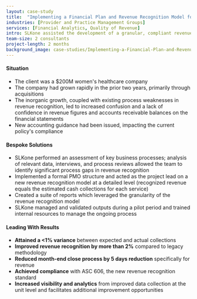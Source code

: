 ```yaml
---
layout: case-study
title:  "Implementing a Financial Plan and Revenue Recognition Model for a $200M Women's Healthcare Company"
industries: [Provider and Practice Management Groups]
services: [Financial Analytics, Quality of Revenue]
intro: SLKone assisted the development of a granular, compliant revenue recognition model that resolved material issues in the accounting function, while simultaneously unlocking business intelligence reporting opportunities
team-size: 2 consultants
project-length: 2 months
background_image: case-studies/Implementing-a-Financial-Plan-and-Revenue-Recognition-Model-for-a-200M-Womens-Healthcare.jpg
---
```


#### Situation
- The client was a $200M women's healthcare company
- The company had grown rapidly in the prior two years, primarily through acquisitions
- The inorganic growth, coupled with existing process weaknesses in revenue recognition, led to increased confusion and a lack of confidence in revenue figures and accounts receivable balances on the financial statements
- New accounting guidance had been issued, impacting the current policy's compliance


#### Bespoke Solutions
- SLKone performed an assessment of key business processes; analysis of relevant data, interviews, and process reviews allowed the team to identify significant process gaps in revenue recognition
- Implemented a formal PMO structure and acted as the project lead on a new revenue recognition model at a detailed level (recognized revenue equals the estimated cash collections for each service)
- Created a suite of reports which leveraged the granularity of the revenue recognition model
- SLKone managed and validated outputs during a pilot period and trained internal resources to manage the ongoing process

#### Leading With Results
- **Attained a <1% variance** between expected and actual collections
- **Improved revenue recognition by more than 2%** compared to legacy methodology
- **Reduced month-end close process by 5 days reduction** specifically for revenue
- **Achieved compliance** with ASC 606, the new revenue recognition standard
- **Increased visibility and analytics** from improved data collection at the unit level and facilitates additional improvement opportunities

